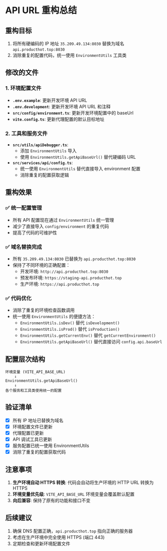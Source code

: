# API URL 重构总结

## 重构目标
1. 将所有硬编码的 IP 地址 `35.209.49.134:8030` 替换为域名 `api.producthot.top:8030`
2. 消除重复的配置代码，统一使用 `EnvironmentUtils` 工具类

## 修改的文件

### 1. 环境配置文件
- **`.env.example`**: 更新开发环境 API URL
- **`.env.development`**: 更新开发环境 API URL 和注释
- **`src/config/environment.ts`**: 更新开发环境配置中的 baseUrl
- **`vite.config.ts`**: 更新代理配置的默认目标地址

### 2. 工具和服务文件
- **`src/utils/apiDebugger.ts`**: 
  - 添加 `EnvironmentUtils` 导入
  - 使用 `EnvironmentUtils.getApiBaseUrl()` 替代硬编码 URL
- **`src/services/api/config.ts`**: 
  - 统一使用 `EnvironmentUtils` 替代直接导入 environment 配置
  - 消除重复的配置获取逻辑

## 重构效果

### ✅ 统一配置管理
- 所有 API 配置现在通过 `EnvironmentUtils` 统一管理
- 减少了直接导入 `config/environment` 的重复代码
- 提高了代码的可维护性

### ✅ 域名替换完成
- 所有 `35.209.49.134:8030` 已替换为 `api.producthot.top:8030`
- 保持了不同环境的正确配置：
  - 开发环境: `http://api.producthot.top:8030`
  - 预发布环境: `https://staging-api.producthot.top`
  - 生产环境: `https://api.producthot.top`

### ✅ 代码优化
- 消除了重复的环境检查函数调用
- 统一使用 `EnvironmentUtils` 的便捷方法：
  - `EnvironmentUtils.isDev()` 替代 `isDevelopment()`
  - `EnvironmentUtils.isProd()` 替代 `isProduction()`
  - `EnvironmentUtils.getCurrentEnv()` 替代 `getCurrentEnvironment()`
  - `EnvironmentUtils.getApiBaseUrl()` 替代直接访问 `config.api.baseUrl`

## 配置层次结构

```
环境变量 (VITE_API_BASE_URL)
    ↓
EnvironmentUtils.getApiBaseUrl()
    ↓
各个服务和工具类使用统一的配置
```

## 验证清单

- [x] 所有 IP 地址已替换为域名
- [x] 环境配置文件已更新
- [x] 代理配置已更新
- [x] API 调试工具已更新
- [x] 服务配置已统一使用 EnvironmentUtils
- [x] 消除了重复的配置获取代码

## 注意事项

1. **生产环境自动 HTTPS 转换**: 代码会自动将生产环境的 HTTP URL 转换为 HTTPS
2. **环境变量优先级**: `VITE_API_BASE_URL` 环境变量会覆盖默认配置
3. **向后兼容**: 保持了原有的功能和接口不变

## 后续建议

1. 确保 DNS 配置正确，`api.producthot.top` 指向正确的服务器
2. 考虑在生产环境中完全使用 HTTPS (端口 443)
3. 定期检查和更新环境配置文件